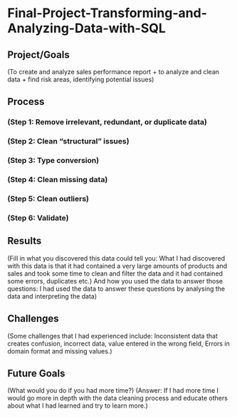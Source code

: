 # Final-Project-Transforming-and-Analyzing-Data-with-SQL

## Project/Goals
(To create and analyze sales performance report + to analyze and clean data + find risk areas, identifying potential issues)

## Process
### (Step 1: Remove irrelevant, redundant, or duplicate data)
### (Step 2: Clean “structural” issues)
### (Step 3: Type conversion)
### (Step 4: Clean missing data)
### (Step 5: Clean outliers)
### (Step 6: Validate)

## Results
(Fill in what you discovered this data could tell you: What I had discovered with this data is that it had contained a very large amounts of products and sales and took some time to clean and filter the data and it had contained some errors, duplicates etc.)
And how you used the data to answer those questions: I had used the data to answer these questions by analysing the data and interpreting the data)

## Challenges 
(Some challenges that I had experienced include: Inconsistent data that creates confusion, incorrect data, value entered in the wrong field, Errors in domain format and missing values.)

## Future Goals
(What would you do if you had more time?)
(Answer: If I had more time I would go more in depth with the data cleaning process and educate others about what I had learned and try to learn more.)
